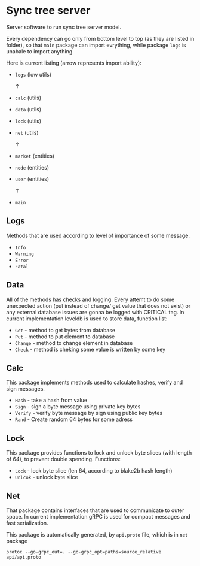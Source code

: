 # Sync tree server

Server software to run sync tree server model.

Every dependency can go only from bottom level to top (as they are listed in folder), so that `main` package can import evrything, while package `logs` is unabale to import anything.

Here is current listing (arrow represents import ability):


- `logs` (low utils)

  ↑
- `calc` (utils)
- `data` (utils)
- `lock` (utils)
- `net` (utils)

  ↑
- `market` (entities)
- `node` (entities)
- `user` (entities)

  ↑
- `main`

## Logs

Methods that are used according to level of importance of some message.

- `Info`
- `Warning`
- `Error`
- `Fatal`

## Data

All of the methods has checks and logging. Every attemt to do some unexpected action (put instead of change/ get value that does not exist) or any external database issues are gonna be logged with CRITICAL tag.
In current implementation leveldb is used to store data, function list:
- `Get` - method to get bytes from database
- `Put` - method to put element to database
- `Change` - method to change element in database
- `Check` - method is cheking some value is written by some key


## Calc

This package implements methods used to calculate hashes, verify and sign messages.

- `Hash` - take a hash from value
- `Sign` - sign a byte message using private key bytes
- `Verify` - verify byte message by sign using public key bytes
- `Rand` - Create random 64 bytes for some adress

## Lock

This package provides functions to lock and unlock byte slices (with length of 64), to prevent double spending. Functions:

- `Lock` - lock byte slice (len 64, according to blake2b hash length)
- `Unlcok` - unlock byte slice

## Net

That package contains interfaces that are used to communicate to outer space. In current implementation gRPC is used for compact messages and fast serialization.

This package is automatically generated, by `api.proto` file, which is in `net` package

`protoc --go-grpc_out=. --go-grpc_opt=paths=source_relative api/api.proto`
